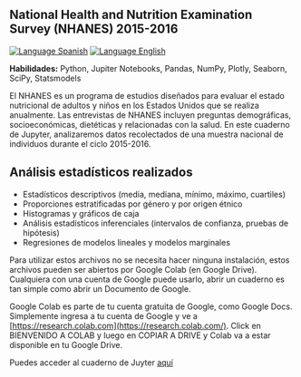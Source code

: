 ## National Health and Nutrition Examination Survey (NHANES) 2015-2016
[![Language Spanish](https://img.shields.io/badge/Lang-ES-red.svg)](https://github.com/enrodri/nhanes_2015_2016/blob/main/README.es.md) [![Language English](https://img.shields.io/badge/Lang-EN-blue.svg)](https://github.com/enrodri/nhanes_2015_2016/blob/main/README.md)

**Habilidades:** Python, Jupiter Notebooks, Pandas, NumPy, Plotly, Seaborn, SciPy, Statsmodels

El NHANES es un programa de estudios diseñados para evaluar el estado nutricional de adultos y niños en los Estados Unidos que se realiza anualmente. Las entrevistas de NHANES incluyen preguntas demográficas, socioeconómicas, dietéticas y relacionadas con la salud. En este cuaderno de Jupyter, analizaremos datos recolectados de una muestra nacional de individuos durante el ciclo 2015-2016.

## Análisis estadísticos realizados
* Estadísticos descriptivos (media, mediana, mínimo, máximo, cuartiles)
* Proporciones estratificadas por género y por origen étnico
* Histogramas y gráficos de caja
* Análisis estadísticos inferenciales (intervalos de confianza, pruebas de hipótesis)
* Regresiones de modelos lineales y modelos marginales

Para utilizar estos archivos no se necesita hacer ninguna instalación, estos archivos pueden ser abiertos por Google Colab (en Google Drive). Cualquiera con una cuenta de Google puede usarlo, abrir un cuaderno es tan simple como abrir un Documento de Google.

Google Colab es parte de tu cuenta gratuita de Google, como Google Docs. Simplemente ingresa a tu cuenta de Google y ve a [https://research.colab.com](https://research.colab.com/). Click en BIENVENIDO A COLAB y luego en COPIAR A DRIVE y Colab va a estar disponible en tu Google Drive.

Puedes acceder al cuaderno de Juyter [aquí](https://github.com/enrodri/nhanes_2015_2016/blob/main/español_nhanes_2015_2016.ipynb)
